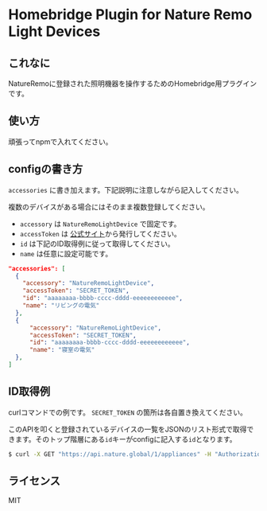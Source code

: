 # Homebridge Plugin for Nature Remo Light Devices
## これなに
NatureRemoに登録された照明機器を操作するためのHomebridge用プラグインです。

## 使い方
頑張ってnpmで入れてください。

## configの書き方
`accessories` に書き加えます。下記説明に注意しながら記入してください。

複数のデバイスがある場合にはそのまま複数登録してください。

- `accessory` は `NatureRemoLightDevice` で固定です。
- `accessToken` は [公式サイト](https://home.nature.global/)から発行してください。
- `id` は下記のID取得例に従って取得してください。
- `name` は任意に設定可能です。


```json
"accessories": [
  {
    "accessory": "NatureRemoLightDevice",
    "accessToken": "SECRET_TOKEN",
    "id": "aaaaaaaa-bbbb-cccc-dddd-eeeeeeeeeeee",
    "name": "リビングの電気"
  },
  {
      "accessory": "NatureRemoLightDevice",
      "accessToken": "SECRET_TOKEN",
      "id": "aaaaaaaa-bbbb-cccc-dddd-eeeeeeeeeeee",
      "name": "寝室の電気"
  },
]
```

## ID取得例
curlコマンドでの例です。 `SECRET_TOKEN` の箇所は各自置き換えてください。

このAPIを叩くと登録されているデバイスの一覧をJSONのリスト形式で取得できます。そのトップ階層にある`id`キーがconfigに記入する`id`となります。

```bash
$ curl -X GET "https://api.nature.global/1/appliances" -H "Authorization: Bearer SECRET_TOKEN"
```

## ライセンス
MIT
